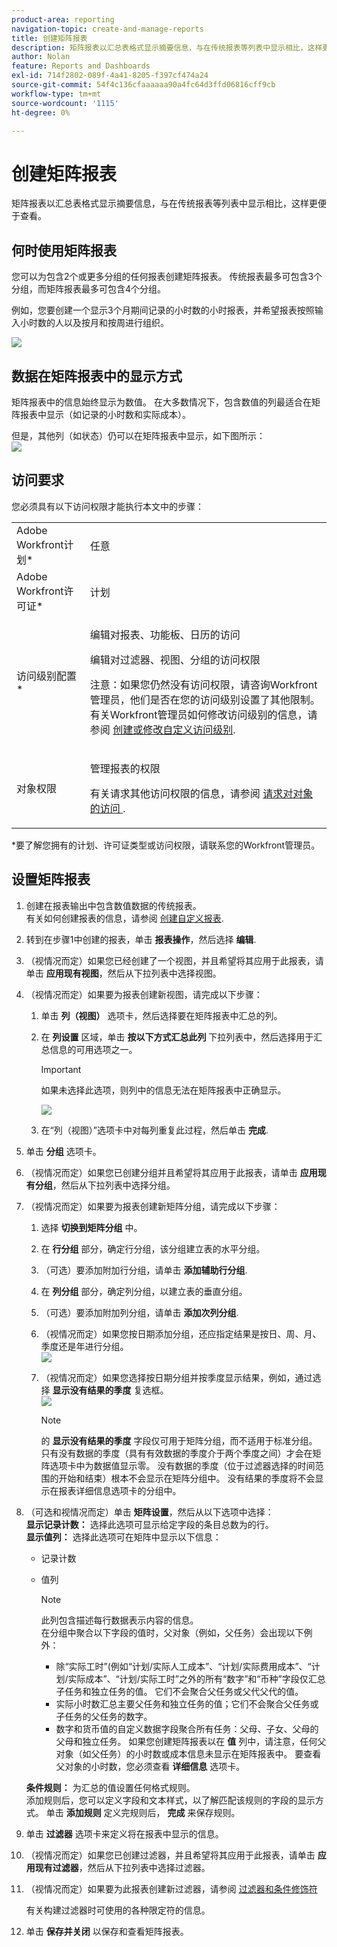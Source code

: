 ```yaml
---
product-area: reporting
navigation-topic: create-and-manage-reports
title: 创建矩阵报表
description: 矩阵报表以汇总表格式显示摘要信息，与在传统报表等列表中显示相比，这样更便于查看。
author: Nolan
feature: Reports and Dashboards
exl-id: 714f2802-089f-4a41-8205-f397cf474a24
source-git-commit: 54f4c136cfaaaaaa90a4fc64d3ffd06816cff9cb
workflow-type: tm+mt
source-wordcount: '1115'
ht-degree: 0%

---
```


# 创建矩阵报表

矩阵报表以汇总表格式显示摘要信息，与在传统报表等列表中显示相比，这样更便于查看。

## 何时使用矩阵报表

您可以为包含2个或更多分组的任何报表创建矩阵报表。 传统报表最多可包含3个分组，而矩阵报表最多可包含4个分组。

例如，您要创建一个显示3个月期间记录的小时数的小时报表，并希望报表按照输入小时数的人以及按月和按周进行组织。

![](assets/report-matrix-overview-350x123.png)

## 数据在矩阵报表中的显示方式

矩阵报表中的信息始终显示为数值。 在大多数情况下，包含数值的列最适合在矩阵报表中显示（如记录的小时数和实际成本）。

但是，其他列（如状态）仍可以在矩阵报表中显示，如下图所示：\
![](assets/report-matrix-status-350x73.png)

## 访问要求

您必须具有以下访问权限才能执行本文中的步骤：

<table style="table-layout:auto"> 
 <col> 
 <col> 
 <tbody> 
  <tr> 
   <td role="rowheader">Adobe Workfront计划*</td> 
   <td> <p>任意</p> </td> 
  </tr> 
  <tr> 
   <td role="rowheader">Adobe Workfront许可证*</td> 
   <td> <p>计划 </p> </td> 
  </tr> 
  <tr> 
   <td role="rowheader">访问级别配置*</td> 
   <td> <p>编辑对报表、功能板、日历的访问</p> <p>编辑对过滤器、视图、分组的访问权限</p> <p>注意：如果您仍然没有访问权限，请咨询Workfront管理员，他们是否在您的访问级别设置了其他限制。 有关Workfront管理员如何修改访问级别的信息，请参阅 <a href="../../../administration-and-setup/add-users/configure-and-grant-access/create-modify-access-levels.md" class="MCXref xref">创建或修改自定义访问级别</a>.</p> </td> 
  </tr> 
  <tr> 
   <td role="rowheader">对象权限</td> 
   <td> <p>管理报表的权限</p> <p>有关请求其他访问权限的信息，请参阅 <a href="../../../workfront-basics/grant-and-request-access-to-objects/request-access.md" class="MCXref xref">请求对对象的访问 </a>.</p> </td> 
  </tr> 
 </tbody> 
</table>

&#42;要了解您拥有的计划、许可证类型或访问权限，请联系您的Workfront管理员。

## 设置矩阵报表

1. 创建在报表输出中包含数值数据的传统报表。\
   有关如何创建报表的信息，请参阅 [创建自定义报表](../../../reports-and-dashboards/reports/creating-and-managing-reports/create-custom-report.md).

1. 转到在步骤1中创建的报表，单击 **报表操作**，然后选择 **编辑**.

1. （视情况而定）如果您已经创建了一个视图，并且希望将其应用于此报表，请单击 **应用现有视图**，然后从下拉列表中选择视图。
1. （视情况而定）如果要为报表创建新视图，请完成以下步骤：

   1. 单击 **列（视图）** 选项卡，然后选择要在矩阵报表中汇总的列。
   1. 在 **列设置** 区域，单击 **按以下方式汇总此列** 下拉列表中，然后选择用于汇总信息的可用选项之一。

      >[!IMPORTANT]
      >
      >如果未选择此选项，则列中的信息无法在矩阵报表中正确显示。

      ![](assets/qs-report-matrix-summarized-350x392.png)

   1. 在“列（视图）”选项卡中对每列重复此过程，然后单击 **完成**.

1. 单击 **分组** 选项卡。
1. （视情况而定）如果您已创建分组并且希望将其应用于此报表，请单击 **应用现有分组**，然后从下拉列表中选择分组。
1. （视情况而定）如果要为报表创建新矩阵分组，请完成以下步骤：

   1. 选择 **切换到矩阵分组** 中。
   1. 在 **行分组** 部分，确定行分组，该分组建立表的水平分组。
   1. （可选）要添加附加行分组，请单击 **添加辅助行分组**.
   1. 在 **列分组** 部分，确定列分组，以建立表的垂直分组。
   1. （可选）要添加附加列分组，请单击 **添加次列分组**.
   1. （视情况而定）如果您按日期添加分组，还应指定结果是按日、周、月、季度还是年进行分组。\
      ![](assets/qs-grouping-by-date-options-for-matrix-report-350x450.png)

   1. （视情况而定）如果您选择按日期分组并按季度显示结果，例如，通过选择 **显示没有结果的季度** 复选框。\
      ![](assets/qs-show-quarters-with-no-results-on-matrix-report-350x175.png)

      >[!NOTE]
      >
      >的 **显示没有结果的季度** 字段仅可用于矩阵分组，而不适用于标准分组。\
      >只有没有数据的季度（具有有效数据的季度介于两个季度之间）才会在矩阵选项卡中为数据值显示零。 没有数据的季度（位于过滤器选择的时间范围的开始和结束）根本不会显示在矩阵分组中。 没有结果的季度将不会显示在报表详细信息选项卡的分组中。

1. （可选和视情况而定）单击 **矩阵设置**，然后从以下选项中选择：\
   **显示记录计数：** 选择此选项可显示给定字段的条目总数为的行。\
   **显示值列：** 选择此选项可在矩阵中显示以下信息：

   * 记录计数
   * 值列

      >[!NOTE]
      >
      >此列包含描述每行数据表示内容的信息。\
      >在分组中聚合以下字段的值时，父对象（例如，父任务）会出现以下例外：
      >
      >   
      >   
      >   * 除“实际工时”(例如“计划/实际人工成本”、“计划/实际费用成本”、“计划/实际成本”、“计划/实际工时”之外的所有“数字”和“币种”字段仅汇总子任务和独立任务的值。 它们不会聚合父任务或父代父代的值。
      >   * 实际小时数汇总主要父任务和独立任务的值；它们不会聚合父任务或子任务的父任务的数字。
      >   * 数字和货币值的自定义数据字段聚合所有任务：父母、子女、父母的父母和独立任务。 如果您创建矩阵报表以在 **值** 列中，请注意，任何父对象（如父任务）的小时数或成本信息未显示在矩阵报表中。 要查看父对象的小时数，您必须查看 **详细信息** 选项卡。

   **条件规则：** 为汇总的值设置任何格式规则。\
   添加规则后，您可以定义字段和文本样式，以了解匹配该规则的字段的显示方式。 单击 **添加规则** 定义完规则后， **完成** 来保存规则。

1. 单击 **过滤器** 选项卡来定义将在报表中显示的信息。
1. （视情况而定）如果您已创建过滤器，并且希望将其应用于此报表，请单击 **应用现有过滤器**，然后从下拉列表中选择过滤器。
1. （视情况而定）如果要为此报表创建新过滤器，请参阅 [过滤器和条件修饰符](../../../reports-and-dashboards/reports/reporting-elements/filter-condition-modifiers.md)

   <!--
   <MadCap:conditionalText data-mc-conditions="QuicksilverOrClassic.Draft mode">
   and
   <a href="../../../reports-and-dashboards/reports/reporting-elements/advanced-filter-condition-qualifiers.md" class="MCXref xref">Advanced Filter and condition qualifiers </a>
   </MadCap:conditionalText>
   -->

   有关构建过滤器时可使用的各种限定符的信息。

1. 单击 **保存并关闭** 以保存和查看矩阵报表。
